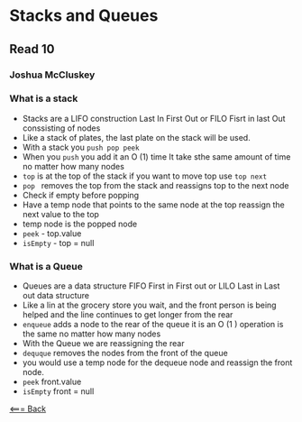 # Stacks and Queues

## Read 10

### Joshua McCluskey

### What is a stack

- Stacks are a LIFO construction Last In First Out or FILO Fisrt in last Out conssisting of nodes
- Like a stack of plates, the last plate on the stack will be used.
- With a stack you `push pop peek`
- When you `push` you add it an O (1) time It take sthe same amount of time no matter how many nodes
- `top` is at the top of the stack if you want to move top use `top next`
- `pop ` removes the top from the stack and reassigns top to the next node
- Check if empty before popping
- Have a temp node that points to the same node at the top reassign the next value to the top
- temp node is the popped node
- `peek` - top.value
- `isEmpty` - top = null


### What is a Queue

- Queues are a data structure FIFO First in First out or LILO Last in Last out data structure
- Like a lin at the grocery store you wait, and the front person is being helped and the line continues to get longer from the rear
- `enqueue` adds a node to the rear of the queue it is an O (1 ) operation is the same no matter how many nodes
- With the Queue we are reassigning the rear 
- `dequque` removes the nodes from the front of the queue
- you would use a temp node for the dequeue node and reassign the front node.
- `peek` front.value
- `isEmpty` front = null



[<=== Back](../README.md)